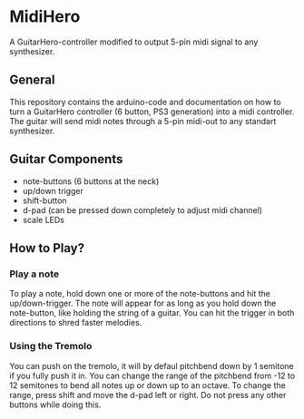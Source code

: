 # MidiHero
A GuitarHero-controller modified to output 5-pin midi signal to any synthesizer.


## General
This repository contains the arduino-code and documentation on how to turn a GuitarHero controller (6 button, PS3 generation) into a midi controller. The guitar will send midi notes through a 5-pin midi-out to any standart synthesizer.

## Guitar Components
* note-buttons (6 buttons at the neck)
* up/down trigger
* shift-button
* d-pad (can be pressed down completely to adjust midi channel)
* scale LEDs

## How to Play?
### Play a note
To play a note, hold down one or more of the note-buttons and hit the up/down-trigger. The note will appear for as long as you hold down the note-button, like holding the string of a guitar. You can hit the trigger in both directions to shred faster melodies. 
### Using the Tremolo
You can push on the tremolo, it will by defaul pitchbend down by 1 semitone if you fully push it in. You can change the range of the pitchbend from -12 to 12 semitones to bend all notes up or down up to an octave. To change the range, press shift and move the d-pad left or right. Do not press any other buttons while doing this.
